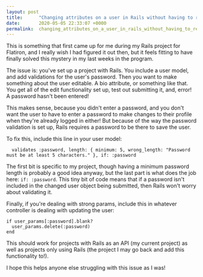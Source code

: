 ```yaml
---
layout: post
title:      "Changing attributes on a user in Rails without having to re-enter password"
date:       2020-05-05 22:33:07 +0000
permalink:  changing_attributes_on_a_user_in_rails_without_having_to_re-enter_password
---
```



This is something that first came up for me during my Rails project for Flatiron, and I really wish I had figured it out then, but it feels fitting to have finally solved this mystery in my last weeks in the program. 

The issue is: you've set up a project with Rails. You include a user model, and add validations for the user's password. Then you want to make something about the user editable. A bio attribute, or something like that. You get all of the edit functionality set up, test out submitting it, and, error! A password hasn't been entered! 

This makes sense, because you didn't enter a password, and you don't want the user to have to enter a password to make changes to their profile when they're already logged in either! But because of the way the password validation is set up, Rails requires a password to be there to save the user. 

To fix this, include this line in your user model: 

```
  validates :password, length: { minimum: 5, wrong_length: "Password must be at least 5 characters." }, if: :password
```

The first bit is specific to my project, though having a minimum password length is probably a good idea anyway, but the last part is what does the job here: `if: :password`. This tiny bit of code means that if a password isn't included in the changed user object being submitted, then Rails won't worry about validating it. 

Finally, if you're dealing with strong params, include this in whatever controller is dealing with updating the user: 

```
if user_params[:password].blank?
  user_params.delete(:password)
end
```

This should work for projects with Rails as an API (my current project) as well as projects only using Rails (the project I may go back and add this functionality to!). 

I hope this helps anyone else struggling with this issue as I was! 

